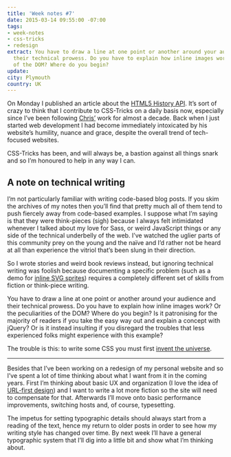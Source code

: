 ```yaml
---
title: 'Week notes #7'
date: 2015-03-14 09:55:00 -07:00
tags:
- week-notes
- css-tricks
- redesign
extract: You have to draw a line at one point or another around your audience and
  their technical prowess. Do you have to explain how inline images work? Or the peculiarities
  of the DOM? Where do you begin?
update:
city: Plymouth
country: UK
---
```


On Monday I published an article about the [HTML5 History API](https://css-tricks.com/using-the-html5-history-api/). It’s sort of crazy to think that I contribute to <span class="caps">CSS</span>-Tricks on a daily basis now, especially since I’ve been following [Chris’](https://twitter.com/chriscoyier) work for almost a decade. Back when I just started web development I had become immediately intoxicated by his website’s humility, nuance and grace, despite the overall trend of tech-focused websites.

<span class="caps">CSS</span>-Tricks has been, and will always be, a bastion against all things snark and so I’m honoured to help in any way I can.


## A note on technical writing

I’m not particularly familiar with writing code-based blog posts. If you skim the archives of my notes then you’ll find that pretty much all of them tend to push fiercely away from code-based examples. I suppose what I’m saying is that they were think-pieces (sigh) because I always felt intimidated whenever I talked about my love for Sass, or weird JavaScript things or any side of the technical underbelly of the web. I’ve watched the uglier parts of this community prey on the young and the naïve and I’d rather not be heard at all than experience the vitriol that’s been slung in their direction.

So I wrote stories and weird book reviews instead, but ignoring technical writing was foolish because documenting a specific problem (such as a demo for [inline SVG sprites](https://css-tricks.com/spriting-img/)) requires a completely different set of skills from fiction or think-piece writing.

You have to draw a line at one point or another around your audience and their technical prowess. Do you have to explain how inline images work? Or the peculiarities of the <span class="caps">DOM</span>? Where do you begin? Is it patronising for the majority of readers if you take the easy way out and explain a concept with jQuery? Or is it instead insulting if you disregard the troubles that less experienced folks might experience with this example?

The trouble is this: to write some CSS you must first [invent the universe](https://www.youtube.com/watch?v=7s664NsLeFM).

***

Besides that I’ve been working on a redesign of my personal website and so I’ve spent a lot of time thinking about what I want from it in the coming years. First I’m thinking about basic UX and organization (I love the idea of [URL-first design](http://warpspire.com/posts/url-design/)) and I want to write a lot more fiction so the site will need to compensate for that. Afterwards I’ll move onto basic performance improvements, switching hosts and, of course, typesetting.

The impetus for setting typographic details should always start from a reading of the text, hence my return to older posts in order to see how my writing style has changed over time. By next week I’ll have a general typographic system that I’ll dig into a little bit and show what I’m thinking about.
